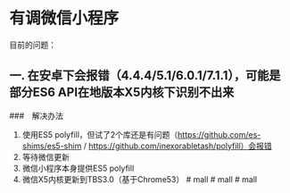 # 有调微信小程序

目前的问题：

## 一. 在安卓下会报错（4.4.4/5.1/6.0.1/7.1.1），可能是部分ES6 API在地版本X5内核下识别不出来
 ###　解决办法
 1. 使用ES5 polyfill，但试了2个库还是有问题（https://github.com/es-shims/es5-shim / https://github.com/inexorabletash/polyfill）会报错
 2. 等待微信更新
   1. 微信小程序本身提供ES5 polyfill
   2. 微信X5内核更新到TBS3.0（基于Chrome53）
#   m a l l  
 #   m a l l  
 #   m a l l  
 